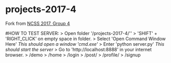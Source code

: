 # projects-2017-4
Fork from [NCSS 2017, Group 4](https://github.com/ncss/projects-2017-4)



#HOW TO TEST SERVER:
	> Open folder  '/projects-2017-4/''
	> 'SHIFT' + 'RIGHT_CLICK' on empty space in folder.
	> Select 'Open Command Window Here'
	*This should open a window 'cmd.exe'*
	> Enter 'python server.py'
	*This should start the server*
	> Go to 'http://localhost:8888' in your internet browser.
			> /demo
			> /home
			> /login
			> /post/<id>
			> /profile/<id>
			> /signup
